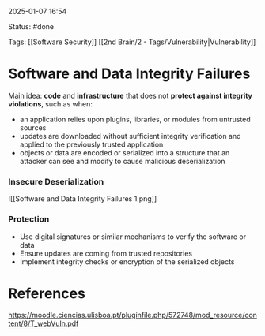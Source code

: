 2025-01-07 16:54

Status: #done 

Tags: [[Software Security]] [[2nd Brain/2 - Tags/Vulnerability|Vulnerability]]

# Software and Data Integrity Failures

Main idea: **code** and **infrastructure** that does not **protect against integrity violations**, such as when:
- an application relies upon plugins, libraries, or modules from untrusted sources
- updates are downloaded without sufficient integrity verification and applied to the previously trusted application
- objects or data are encoded or serialized into a structure that an attacker can see and modify to cause malicious deserialization

### Insecure Deserialization

![[Software and Data Integrity Failures 1.png]]

### Protection
- Use digital signatures or similar mechanisms to verify the software or data
- Ensure updates are coming from trusted repositories
- Implement integrity checks or encryption of the serialized objects

# References

https://moodle.ciencias.ulisboa.pt/pluginfile.php/572748/mod_resource/content/8/T_webVuln.pdf